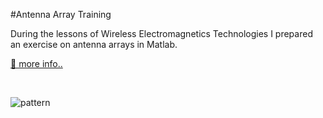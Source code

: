 #Antenna Array Training

During the lessons of Wireless Electromagnetics Technologies I prepared an exercise on antenna arrays in Matlab.

[📡 more info..]()

<br>

![pattern](https://alessandromastrofini.it/wp-content/uploads/2021/11/Senza-nome-2-1536x1155.png)
 
